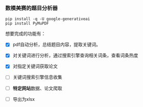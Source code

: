 ### 数模美赛的题目分析器

```
pip install -q -U google-generativeai
pip install PyMuPDF
```

想要完成的功能有：

- [x] pdf自动分析，总结题目内容，提取关键词。
- [x] 对关键词进行分析，通过搜索引擎查询相关词条，查看词条热度
- [x] 对指定关键词获取论文
- [ ] 关键词搜索引擎信息收集
- [ ] **特定网站**数据、论文爬取
- [ ] 导出为xlsx











